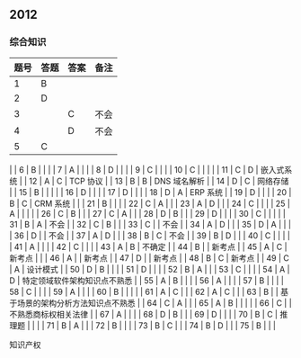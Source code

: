 ## 2012 

### 综合知识

| 题号 | 答题 | 答案 | 备注                               |
| ---- | ---- | ---- | ---------------------------------- |
| 1    | B    |      |                                    |
| 2    | D    |      |                                    |
| 3    |      | C    | 不会                               |
| 4    |      | D    | 不会                               |
| 5    | C    |      |                                    |
|
| 6    | B    |      |                                    |
| 7    | A    |      |                                    |
| 8    | D    |      |                                    |
| 9    | C    |      |                                    |
| 10   | C    |      |                                    |
|
| 11   | C    | D    | 嵌入式系统                         |
| 12   | A    | C    | TCP 协议                           |
| 13   | B    | B    | DNS 域名解析                       |
| 14   | D    | C    | 网络存储                           |
| 15   | B    |      |                                    |
|
| 16   | D    |      |                                    |
| 17   | D    |      |                                    |
| 18   | D    | A     | ERP 系统                           |
| 19   | D    |      |                                    |
| 20   | B    | C    | CRM 系统                           |
|
| 21   | B    |      |                                    |
| 22   | C    | A    |                                    |
| 23   | A    | D    |                                    |
| 24   | C    |      |                                    |
| 25   | A    |      |                                    |
|
| 26   | C    | B    |                                    |
| 27   | C    | A    |                                    |
| 28   | D    | B    |                                    |
| 29   | D    |      |                                    |
| 30   | C    |      |                                    |
|
| 31   | B    | A    | 不会                               |
| 32   | C    | B    |                                    |
| 33   | C    |      | 不会                               |
| 34   | A    | D    |                                    |
| 35   | D    | A    |                                    |
|
| 36   | D    |      | 不会                               |
| 37   | A    | D    |                                    |
| 38   | B    | C    | 不会                               |
| 39   | B    | D    |                                    |
| 40   | C    |      |                                    |
|
| 41   | A    |      |                                    |
| 42   | C    |      |                                    |
| 43   | A    | B    | 不确定                             |
| 44   | B    |      | 新考点                             |
| 45   | A    | C    | 新考点                             |
|
| 46   | A    |      | 新考点                             |
| 47   | D    |      | 新考点                             |
| 48   | B    | C    | 新考点                             |
| 49   | C    | A    | 设计模式                           |
| 50   | D    | B    |                                    |
|
| 51   | D    |      |                                    |
| 52   | B    | A    |                                    |
| 53   | C    |      |                                    |
| 54   | A    | D    | 特定领域软件架构知识点不熟悉       |
| 55   | A    | B    |                                    |
|
| 56   | A    |      |                                    |
| 57   | B    |      |                                    |
| 58   | C    |      |                                    |
| 59   | A    |      |                                    |
| 60   | B    |      |                                    |
|
| 61   | A    | C    |                                    |
| 62   | A    | C    |                                    |
| 63   | B    |      | 基于场景的架构分析方法知识点不熟悉 |
| 64   | C    | A    |                                    |
| 65   | A    | B    |                                    |
|      |
| 66   | C    |      | 不熟悉商标权相关法律               |
| 67   | A    |      |                                    |
| 68   | D    | B    |                                    |
| 69   | D    |      |                                    |
| 70   | B    | C    |    推理题                                |
|      |
| 71   | B    | A    |                                    |
| 72   | B    |      |                                    |
| 73   | B    | C    |                                    |
| 74   | B    | D    |                                    |
| 75   | B    |      |                                    |

知识产权